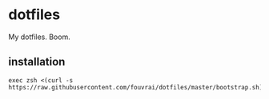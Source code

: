# dotfiles

My dotfiles.  Boom.

## installation
```
exec zsh <(curl -s https://raw.githubusercontent.com/fouvrai/dotfiles/master/bootstrap.sh)
```
